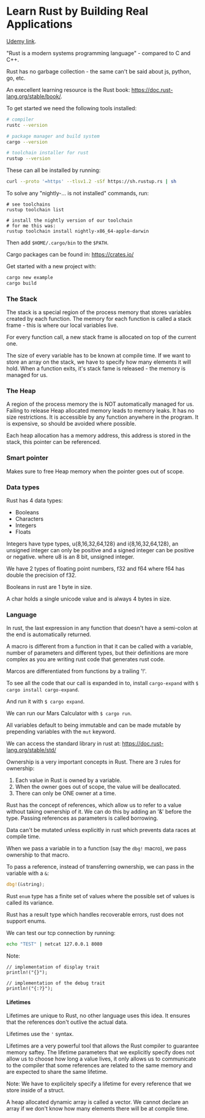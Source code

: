 # Learn Rust by Building Real Applications

[Udemy link](https://www.udemy.com/course/rust-fundamentals/).

"Rust is a modern systems programming language" - compared to C and C++.

Rust has no garbage collection - the same can't be said about js, python, go, etc.

An execellent learning resource is the Rust book: https://doc.rust-lang.org/stable/book/.

To get started we need the following tools installed:

```bash
# compiler
rustc --version

# package manager and build system
cargo --version

# toolchain installer for rust
rustup --version
```

These can all be installed by running:

```bash
curl --proto '=https' --tlsv1.2 -sSf https://sh.rustup.rs | sh
```

To solve any "nightly-... is not installed" commands, run:

```
# see toolchains
rustup toolchain list

# install the nightly version of our toolchain
# for me this was:
rustup toolchain install nightly-x86_64-apple-darwin
```

Then add `$HOME/.cargo/bin` to the `$PATH`.

Cargo packages can be found in: https://crates.io/

Get started with a new project with:

```bash
cargo new example
cargo build
```

### The Stack

The stack is a special region of the process memory that stores variables created by each function.
The memory for each function is called a stack frame - this is where our local variables live.

For every function call, a new stack frame is allocated on top of the current one.

The size of every variable has to be known at compile time.
If we want to store an array on the stack, we have to specify how many elements it will hold.
When a function exits, it's stack fame is released - the memory is managed for us.

### The Heap

A region of the process memory the is NOT automatically managed for us.
Failing to release Heap allocated memory leads to memory leaks.
It has no size restrictions.
It is accessible by any function anywhere in the program.
It is expensive, so should be avoided where possible.

Each heap allocation has a memory address, this address is stored in the stack, this pointer can be referenced.

### Smart pointer

Makes sure to free Heap memory when the pointer goes out of scope.

### Data types

Rust has 4 data types:
+ Booleans
+ Characters
+ Integers
+ Floats

Integers have type types, u{8,16,32,64,128} and i{8,16,32,64,128},
an unsigned integer can only be positive and a signed integer can be positive or negative.
where u8 is an 8 bit, unsigned integer.

We have 2 types of floating point numbers, f32 and f64 where f64 has double the precision of f32.

Booleans in rust are 1 byte in size.

A char holds a single unicode value and is always 4 bytes in size.

### Language

In rust, the last expression in any function that doesn't have a semi-colon at the end is automatically returned.

A macro is different from a function in that it can be called with a variable, number of parameters and different types,
but their definitions are more complex as you are writing rust code that generates rust code.

Marcos are differentiated from functions by a trailing '!'.

To see all the code that our call is expanded in to,
install `cargo-expand` with `$ cargo install cargo-expand`.

And run it with `$ cargo expand`.

We can run our Mars Calculator with `$ cargo run`.

All variables default to being immutable and can be made mutable by prepending  variables with the `mut` keyword.

We can access the standard library in rust at: https://doc.rust-lang.org/stable/std/

Ownership is a very important concepts in Rust. There are 3 rules for ownership:

1. Each value in Rust is owned by a variable.
2. When the owner goes out of scope, the value will be deallocated.
3. There can only be ONE owner at a time.

Rust has the concept of references, which allow us to refer to a value without taking ownership of it.
We can do this by adding an '&' before the type.
Passing references as parameters is called borrowing.

Data can't be mutated unless explicitly in rust which prevents data races at compile time.

When we pass a variable in to a function (say the `dbg!` macro), we pass ownership to that macro.

To pass a reference, instead of transferring ownership, we can pass in the variable with a `&`:

```rs
dbg!(&string);
```

Rust `enum` type has a finite set of values where the possible set of values is called its variance.

Rust has a result type which handles recoverable errors, rust does not support enums.

We can test our tcp connection by running:

```bash
echo "TEST" | netcat 127.0.0.1 8080
```

Note:
```
// implementation of display trait
println!("{}");

// implementation of the debug trait
println!("{:?}");
```

#### Lifetimes

Lifetimes are unique to Rust, no other language uses this idea.
It ensures that the references don't outlive the actual data.

Lifetimes use the `'` syntax.

Lifetimes are a very powerful tool that allows the Rust compiler to guarantee memory saftey.
The lifetime parameters that we explicitly specify does not allow us to choose how long a value lives,
it only allows us to communicate to the compiler that some references are related to the same memory
and are expected to share the same lifetime.

Note: We have to explicitely specify a lifetime for every reference that we store inside of a struct.

A heap allocated dynamic array is called a vector.
We cannot declare an array if we don't know how many elements there will be at compile time.
